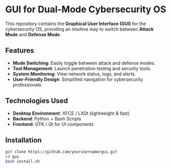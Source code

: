 # GUI for Dual-Mode Cybersecurity OS

This repository contains the **Graphical User Interface (GUI)** for the cybersecurity OS, providing an intuitive way to switch between **Attack Mode** and **Defense Mode**.

## Features
- **Mode Switching**: Easily toggle between attack and defense modes.
- **Tool Management**: Launch penetration testing and security tools.
- **System Monitoring**: View network status, logs, and alerts.
- **User-Friendly Design**: Simplified navigation for cybersecurity professionals.

## Technologies Used
- **Desktop Environment**: XFCE / LXQt (lightweight & fast)
- **Backend**: Python + Bash Scripts
- **Frontend**: GTK / Qt for UI components

## Installation
```bash
git clone https://github.com/yourusername/gui.git
cd gui
bash install.sh
